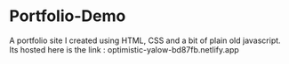 # Portfolio-Demo
A portfolio site I created using HTML, CSS and a bit of plain old javascript. 
Its hosted here is the link : optimistic-yalow-bd87fb.netlify.app

